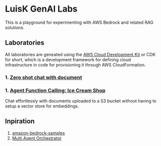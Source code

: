 # LuisK GenAI Labs

This is a playground for experimenting with AWS Bedrock and related RAG solutions.

## Laboratories

All laboratories are geneated using the [AWS Cloud Development Kit](https://docs.aws.amazon.com/cdk/v2/guide/home.html) or CDK for short, which is a development framework for defining cloud infrastructure in code for provisioning it through AWS CloudFormation.

### 1. [Zero shot chat with document](./labs/zero-shot-chat-with-document)
### 1. [Agent Function Calling: Ice Cream Shop](./labs/agent-function-calling)

Chat effortlessly with documents uploaded to a S3 bucket without having to setup a vector store for embeddings.

## Inpiration

1. [amazon-bedrock-samples](https://github.com/aws-samples/amazon-bedrock-samples)
2. [Multi Agent Orchestrator](https://awslabs.github.io/multi-agent-orchestrator)
